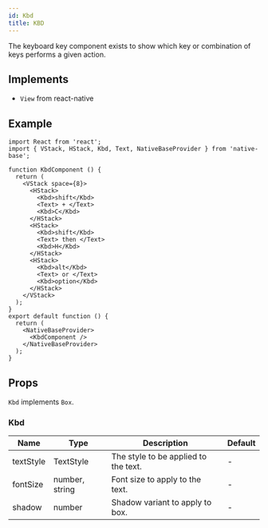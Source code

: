 ```yaml
---
id: Kbd
title: KBD
---
```


The keyboard key component exists to show which key or combination of keys performs a given action.

## Implements

- `View` from react-native

## Example

```SnackPlayer name=KBD%20Example
import React from 'react';
import { VStack, HStack, Kbd, Text, NativeBaseProvider } from 'native-base';

function KbdComponent () {
  return (
    <VStack space={8}>
      <HStack>
        <Kbd>shift</Kbd>
        <Text> + </Text>
        <Kbd>C</Kbd>
      </HStack>
      <HStack>
        <Kbd>shift</Kbd>
        <Text> then </Text>
        <Kbd>H</Kbd>
      </HStack>
      <HStack>
        <Kbd>alt</Kbd>
        <Text> or </Text>
        <Kbd>option</Kbd>
      </HStack>
    </VStack>
  );
}
export default function () {
  return (
    <NativeBaseProvider>
      <KbdComponent />
    </NativeBaseProvider>
  );
}
```

## Props

`Kbd` implements `Box`.

### Kbd

| Name      | Type           | Description                          | Default |
| --------- | -------------- | ------------------------------------ | ------- |
| textStyle | TextStyle      | The style to be applied to the text. | -       |
| fontSize  | number, string | Font size to apply to the text.      | -       |
| shadow    | number         | Shadow variant to apply to box.      | -       |
